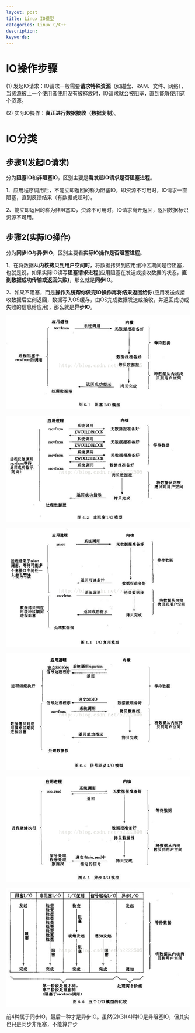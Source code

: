 ```yaml
---
layout: post
title: Linux IO模型
categories: Linux C/C++
description: 
keywords: 
---
```



# IO操作步骤

(1) 发起IO请求：IO请求一般需要**请求特殊资源**（如磁盘、RAM、文件、网络），当资源被上一个使用者使用没有被释放时，IO请求就会被阻塞，直到能够使用这个资源。

(2) 实际IO操作：**真正进行数据接收（数据复制）**。



# IO分类

## 步骤1(发起IO请求)
分为**阻塞IO**和**非阻塞IO**，区别主要是**看发起IO请求是否阻塞进程**。

1、应用程序调用后，不能立即返回的称为阻塞IO，即资源不可用时，IO请求一直阻塞，直到反馈结果（有数据或超时）。

2、能立即返回的称为非阻塞IO，资源不可用时，IO请求离开返回，返回数据标识资源不可用。
 
## 步骤2(实际IO操作)
分为**同步IO**与**异步IO**，区别主要看**实际IO操作是否阻塞进程**。

1、在将数据从**内核拷贝到用户空间时**，将数据拷贝到应用缓冲区期间是否阻塞，也就是说，如果实际IO读写**阻塞请求进程**(应用阻塞在发送或接收数据的状态，**直到数据成功传输或返回失败)**，那么就是**同步IO**。

2、如果不阻塞，而是**操作系统帮你做完IO操作再将结果返回给你**(应用发送或接收数据后立刻返回，数据写入OS缓存，由OS完成数据发送或接收，并返回成功或失败的信息给应用)，那么就是**异步IO**。


![](/images/posts/2015-12-12-linux-c-io.md/1.png)

![](/images/posts/2015-12-12-linux-c-io.md/2.png)

![](/images/posts/2015-12-12-linux-c-io.md/3.png)

![](/images/posts/2015-12-12-linux-c-io.md/4.png)


![](/images/posts/2015-12-12-linux-c-io.md/5.png)

![](/images/posts/2015-12-12-linux-c-io.md/6.png)



 
 


前4种属于同步IO，最后一种才是异步IO。虽然(2)(3)(4)种IO是非阻塞IO，但其实也只是同步非阻塞，不能算异步



 

